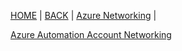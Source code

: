[HOME](https://rajeshsadashiva.github.io/) |
[BACK](./..) |
[Azure Networking](./AzureNetworking.html) |

[Azure Automation Account Networking](./AutomationAccountNetworking.html)
